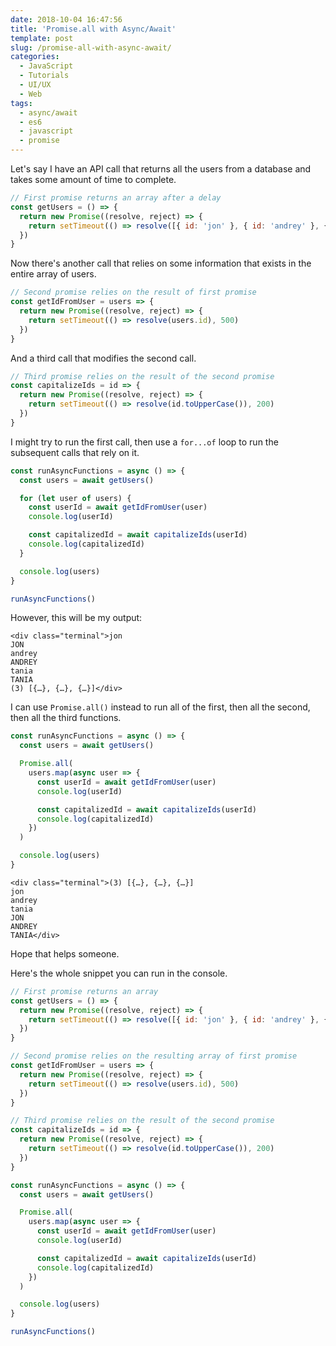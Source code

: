 ```yaml
---
date: 2018-10-04 16:47:56
title: 'Promise.all with Async/Await'
template: post
slug: /promise-all-with-async-await/
categories:
  - JavaScript
  - Tutorials
  - UI/UX
  - Web
tags:
  - async/await
  - es6
  - javascript
  - promise
---
```


Let's say I have an API call that returns all the users from a database and takes some amount of time to complete.

```js
// First promise returns an array after a delay
const getUsers = () => {
  return new Promise((resolve, reject) => {
    return setTimeout(() => resolve([{ id: 'jon' }, { id: 'andrey' }, { id: 'tania' }]), 600)
  })
}
```

Now there's another call that relies on some information that exists in the entire array of users.

```js
// Second promise relies on the result of first promise
const getIdFromUser = users => {
  return new Promise((resolve, reject) => {
    return setTimeout(() => resolve(users.id), 500)
  })
}
```

And a third call that modifies the second call.

```js
// Third promise relies on the result of the second promise
const capitalizeIds = id => {
  return new Promise((resolve, reject) => {
    return setTimeout(() => resolve(id.toUpperCase()), 200)
  })
}
```

I might try to run the first call, then use a `for...of` loop to run the subsequent calls that rely on it.

```js
const runAsyncFunctions = async () => {
  const users = await getUsers()

  for (let user of users) {
    const userId = await getIdFromUser(user)
    console.log(userId)

    const capitalizedId = await capitalizeIds(userId)
    console.log(capitalizedId)
  }

  console.log(users)
}

runAsyncFunctions()
```

However, this will be my output:

    <div class="terminal">jon
    JON
    andrey
    ANDREY
    tania
    TANIA
    (3) [{…}, {…}, {…}]</div>

I can use `Promise.all()` instead to run all of the first, then all the second, then all the third functions.

```js
const runAsyncFunctions = async () => {
  const users = await getUsers()

  Promise.all(
    users.map(async user => {
      const userId = await getIdFromUser(user)
      console.log(userId)

      const capitalizedId = await capitalizeIds(userId)
      console.log(capitalizedId)
    })
  )

  console.log(users)
}
```

    <div class="terminal">(3) [{…}, {…}, {…}]
    jon
    andrey
    tania
    JON
    ANDREY
    TANIA</div>

Hope that helps someone.

Here's the whole snippet you can run in the console.

```js
// First promise returns an array
const getUsers = () => {
  return new Promise((resolve, reject) => {
    return setTimeout(() => resolve([{ id: 'jon' }, { id: 'andrey' }, { id: 'tania' }]), 600)
  })
}

// Second promise relies on the resulting array of first promise
const getIdFromUser = users => {
  return new Promise((resolve, reject) => {
    return setTimeout(() => resolve(users.id), 500)
  })
}

// Third promise relies on the result of the second promise
const capitalizeIds = id => {
  return new Promise((resolve, reject) => {
    return setTimeout(() => resolve(id.toUpperCase()), 200)
  })
}

const runAsyncFunctions = async () => {
  const users = await getUsers()

  Promise.all(
    users.map(async user => {
      const userId = await getIdFromUser(user)
      console.log(userId)

      const capitalizedId = await capitalizeIds(userId)
      console.log(capitalizedId)
    })
  )

  console.log(users)
}

runAsyncFunctions()
```
